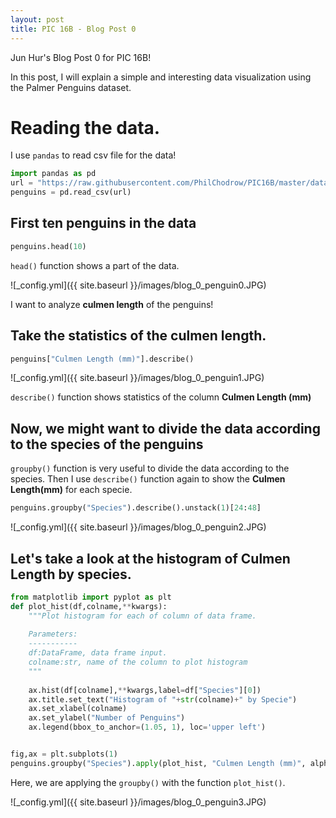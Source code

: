 ```yaml
---
layout: post
title: PIC 16B - Blog Post 0
---
```


Jun Hur's Blog Post 0 for PIC 16B!

In this post, I will explain a simple and interesting data visualization using the Palmer Penguins dataset.

# Reading the data.
I use `pandas` to read csv file for the data!

```python
import pandas as pd
url = "https://raw.githubusercontent.com/PhilChodrow/PIC16B/master/datasets/palmer_penguins.csv"
penguins = pd.read_csv(url)
```


## First ten penguins in the data
```python
penguins.head(10)
```
`head()` function shows a part of the data.

![_config.yml]({{ site.baseurl }}/images/blog_0_penguin0.JPG)

I want to analyze **culmen length** of the penguins!

## Take the statistics of the culmen length.

```python
penguins["Culmen Length (mm)"].describe()
```

![_config.yml]({{ site.baseurl }}/images/blog_0_penguin1.JPG)

`describe()` function shows statistics of the column **Culmen Length (mm)**

## Now, we might want to divide the data according to the species of the penguins

`groupby()` function is very useful to divide the data according to the species. Then I use `describe()` function again to show the **Culmen Length(mm)** for each specie.

```python
penguins.groupby("Species").describe().unstack(1)[24:48]
```
![_config.yml]({{ site.baseurl }}/images/blog_0_penguin2.JPG)

## Let's take a look at the histogram of Culmen Length by species.

```python
from matplotlib import pyplot as plt
def plot_hist(df,colname,**kwargs):
    """Plot histogram for each of column of data frame.
    
    Parameters:
    -----------
    df:DataFrame, data frame input.
    colname:str, name of the column to plot histogram
    """
    
    ax.hist(df[colname],**kwargs,label=df["Species"][0])
    ax.title.set_text("Histogram of "+str(colname)+" by Specie")
    ax.set_xlabel(colname)
    ax.set_ylabel("Number of Penguins")
    ax.legend(bbox_to_anchor=(1.05, 1), loc='upper left')


fig,ax = plt.subplots(1)
penguins.groupby("Species").apply(plot_hist, "Culmen Length (mm)", alpha=0.6, bins=30)


```
Here, we are applying the `groupby()` with the function `plot_hist()`.


![_config.yml]({{ site.baseurl }}/images/blog_0_penguin3.JPG)

